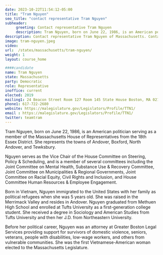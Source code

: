 ```yaml
---
date: 2023-10-22T11:54:12-05:00
title: "Tram Nguyen"
seo_title: "contact representative Tram Nguyen"
subheader:
     greeting: Contact representative Tram Nguyen
     description: Tram Nguyen, born on June 22, 1986, is an American politician serving as a member of the Massachusetts House of Representatives from the 18th Essex District. She represents the towns of Andover, Boxford, North Andover, and Tewksbury.
description: Contact representative Tram Nguyen of Massachusetts. Contact information for Tram Nguyen includes email address, phone number, and mailing address.
image: tram-nguyen.jpeg
video:
url:  /states/massachusetts/tram-nguyen/
weight: 1
layout: course_home

####candidate
name: Tram Nguyen
state: Massachusetts
party: Democratic
role: Representative
inoffice: current
elected: 2019
mailing1: 24 Beacon Street Room 127 Room 145 State House Boston, MA 02133
phone1: 617-722-2680
website: https://malegislature.gov/Legislators/Profile/TTN1/
email : https://malegislature.gov/Legislators/Profile/TTN1/
twitter: teamtram
---
```


Tram Nguyen, born on June 22, 1986, is an American politician serving as a member of the Massachusetts House of Representatives from the 18th Essex District. She represents the towns of Andover, Boxford, North Andover, and Tewksbury.

Nguyen serves as the Vice Chair of the House Committee on Steering, Policy & Scheduling, and is a member of several committees including the Joint Committee on Mental Health, Substance Use & Recovery Committee, Joint Committee on Municipalities & Regional Governments, Joint Committee on Racial Equity, Civil Rights and Inclusion, and House Committee Human Resources & Employee Engagement.

Born in Vietnam, Nguyen immigrated to the United States with her family as political refugees when she was 5 years old. She was raised in the Merrimack Valley and resides in Andover. Nguyen graduated from Methuen High School and enrolled at Tufts University as a first-generation college student. She received a degree in Sociology and American Studies from Tufts University and then her J.D. from Northeastern University.

Before her political career, Nguyen was an attorney at Greater Boston Legal Services providing support for survivors of domestic violence, seniors, veterans, people with disabilities, low-wage workers, and others from vulnerable communities. She was the first Vietnamese-American woman elected to the Massachusetts Legislature.
